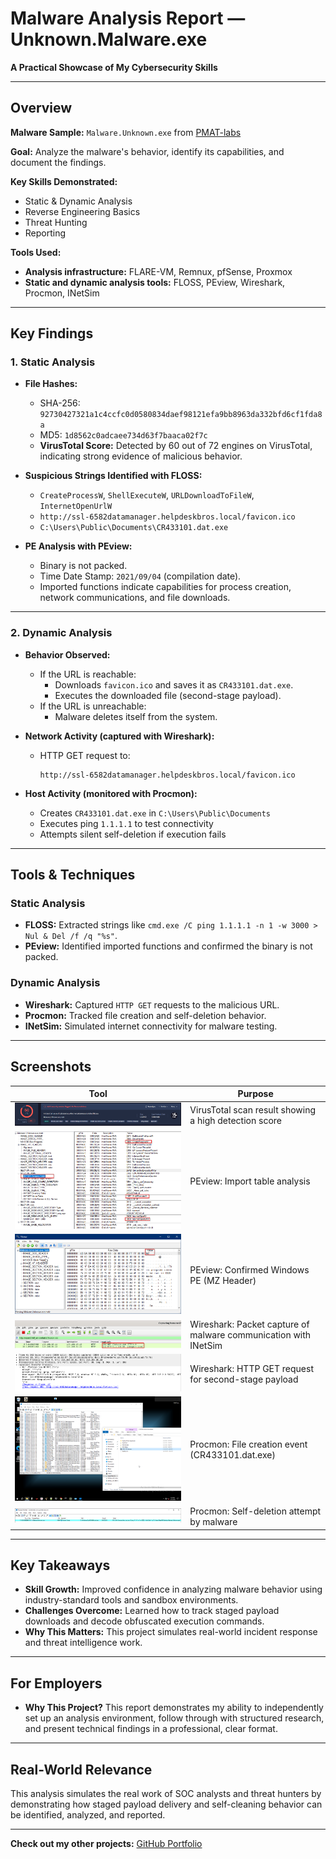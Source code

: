 # Malware Analysis Report — Unknown.Malware.exe
**A Practical Showcase of My Cybersecurity Skills**  

---

##  Overview  
**Malware Sample:** `Malware.Unknown.exe` from [PMAT-labs ](https://github.com/HuskyHacks/PMAT-labs/tree/main  )

**Goal:** Analyze the malware's behavior, identify its capabilities, and document the findings.  

**Key Skills Demonstrated:**  
- Static & Dynamic Analysis  
- Reverse Engineering Basics  
- Threat Hunting  
- Reporting  

**Tools Used:**
- **Analysis infrastructure:** FLARE-VM, Remnux, pfSense, Proxmox
- **Static and dynamic analysis tools:** FLOSS, PEview, Wireshark, Procmon, INetSim  

---

##  Key Findings  

### **1. Static Analysis**  
- **File Hashes:**  
  - SHA-256: `92730427321a1c4ccfc0d0580834daef98121efa9bb8963da332bfd6cf1fda8a`  
  - MD5: `1d8562c0adcaee734d63f7baaca02f7c`  
  - **VirusTotal Score:** Detected by 60 out of 72 engines on VirusTotal, indicating strong evidence of malicious behavior.

- **Suspicious Strings Identified with FLOSS:**  
  - `CreateProcessW`, `ShellExecuteW`, `URLDownloadToFileW`, `InternetOpenUrlW`
  - `http://ssl-6582datamanager.helpdeskbros.local/favicon.ico`  
  - `C:\Users\Public\Documents\CR433101.dat.exe`  

- **PE Analysis with PEview:**  
  - Binary is not packed.  
  - Time Date Stamp: `2021/09/04` (compilation date).  
  - Imported functions indicate capabilities for process creation, network communications, and file downloads.  

---

### **2. Dynamic Analysis**  
- **Behavior Observed:**  
  - If the URL is reachable:  
    - Downloads `favicon.ico` and saves it as `CR433101.dat.exe`.  
    - Executes the downloaded file (second-stage payload). 
  - If the URL is unreachable:  
    - Malware deletes itself from the system.

- **Network Activity (captured with Wireshark):**  
  - HTTP GET request to:

    ```
    http://ssl-6582datamanager.helpdeskbros.local/favicon.ico
    ```

- **Host Activity (monitored with Procmon):**  
  - Creates `CR433101.dat.exe` in `C:\Users\Public\Documents`  
  - Executes ping `1.1.1.1` to test connectivity
  - Attempts silent self-deletion if execution fails

---

##  Tools & Techniques  

### **Static Analysis**  
- **FLOSS:** Extracted strings like `cmd.exe /C ping 1.1.1.1 -n 1 -w 3000 > Nul & Del /f /q "%s"`.  
- **PEview:** Identified imported functions and confirmed the binary is not packed.  

### **Dynamic Analysis**  
- **Wireshark:** Captured `HTTP GET` requests to the malicious URL.  
- **Procmon:** Tracked file creation and self-deletion behavior.  
- **INetSim:** Simulated internet connectivity for malware testing.  

---

##  Screenshots  

| **Tool**   | **Purpose**                          |  
|------------|--------------------------------------|  
| ![VirusTotal](https://github.com/sapan322/Raman-Cybersecurity-Portfolio/blob/main/Malware%20Development%20%26%20Analysis/Malware%20Analysis/Reports/screenshots/%231_1.png) | VirusTotal scan result showing a high detection score |  
| ![PEview](https://github.com/sapan322/Raman-Cybersecurity-Portfolio/blob/main/Malware%20Development%20%26%20Analysis/Malware%20Analysis/Reports/screenshots/%231_2.png)     | PEview: Import table analysis |
| ![PEview](https://github.com/sapan322/Raman-Cybersecurity-Portfolio/blob/main/Malware%20Development%20%26%20Analysis/Malware%20Analysis/Reports/screenshots/%231_3.png)     |  	PEview: Confirmed Windows PE (MZ Header) |
| ![Wireshark](https://github.com/sapan322/Raman-Cybersecurity-Portfolio/blob/main/Malware%20Development%20%26%20Analysis/Malware%20Analysis/Reports/screenshots/%231_4.png)     |  	Wireshark: Packet capture of malware communication with INetSim |
| ![Wireshark](https://github.com/sapan322/Raman-Cybersecurity-Portfolio/blob/main/Malware%20Development%20%26%20Analysis/Malware%20Analysis/Reports/screenshots/%231_5.png)     | 	Wireshark: HTTP GET request for second-stage payload |
| ![Procmon](https://github.com/sapan322/Raman-Cybersecurity-Portfolio/blob/main/Malware%20Development%20%26%20Analysis/Malware%20Analysis/Reports/screenshots/%231_6.png)     | Procmon: File creation event (CR433101.dat.exe) |
| ![Procmon](https://github.com/sapan322/Raman-Cybersecurity-Portfolio/blob/main/Malware%20Development%20%26%20Analysis/Malware%20Analysis/Reports/screenshots/%231_7.png)     | 	Procmon: Self-deletion attempt by malware |



---

##  Key Takeaways  
- **Skill Growth:** Improved confidence in analyzing malware behavior using industry-standard tools and sandbox environments.
- **Challenges Overcome:** Learned how to track staged payload downloads and decode obfuscated execution commands. 
- **Why This Matters:** This project simulates real-world incident response and threat intelligence work.  

---

##  For Employers  
- **Why This Project?** This report demonstrates my ability to independently set up an analysis environment, follow through with structured research, and present technical findings in a professional, clear format.

---

## Real-World Relevance
This analysis simulates the real work of SOC analysts and threat hunters by demonstrating how staged payload delivery and self-cleaning behavior can be identified, analyzed, and reported.

---

 **Check out my other projects:** [GitHub Portfolio](https://github.com/sapan322/Raman-Cybersecurity-Portfolio/tree/main)  
